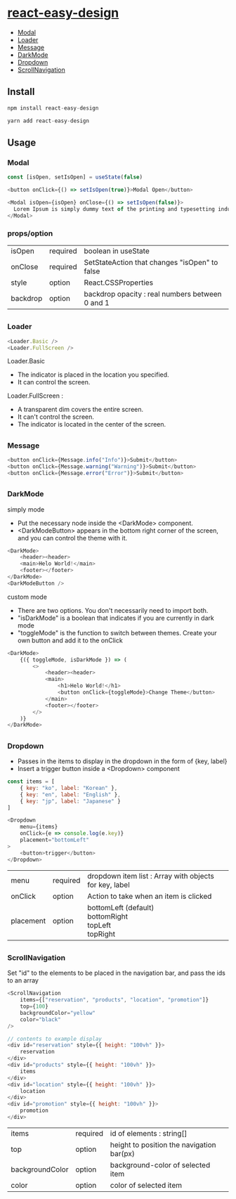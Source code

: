 # [react-easy-design](https://github.com/H-Genie/react-easy-design)

- [Modal](#modal)
- [Loader](#loader)
- [Message](#message)
- [DarkMode](#darkmode)
- [Dropdown](#dropdown)
- [ScrollNavigation](#scrollnavigation)

## Install

```js
npm install react-easy-design
```

```js
yarn add react-easy-design
```

## Usage

### Modal

```js
const [isOpen, setIsOpen] = useState(false)

<button onClick={() => setIsOpen(true)}>Modal Open</button>

<Modal isOpen={isOpen} onClose={() => setIsOpen(false)}>
  Lorem Ipsum is simply dummy text of the printing and typesetting industry.
</Modal>
```

### props/option

<table>
    <tr>
        <td>isOpen</td>
        <td>required</td>
        <td>boolean in useState</td>
    </tr>
    <tr>
        <td>onClose</td>
        <td>required</td>
        <td>SetStateAction that changes "isOpen" to false</td>
    </tr>
    <tr>
        <td>style</td>
        <td>option</td>
        <td>React.CSSProperties</td>
    </tr>
    <tr>
        <td>backdrop</td>
        <td>option</td>
        <td>backdrop opacity : real numbers between 0 and 1</td>
    </tr>
</table>

##

### Loader

```js
<Loader.Basic />
<Loader.FullScreen />
```

Loader.Basic

- The indicator is placed in the location you specified.
- It can control the screen.

Loader.FullScreen :

- A transparent dim covers the entire screen.
- It can't control the screen.
- The indicator is located in the center of the screen.

##

### Message

```js
<button onClick={Message.info("Info")}>Submit</button>
<button onClick={Message.warning("Warning")}>Submit</button>
<button onClick={Message.error("Error")}>Submit</button>
```

##

### DarkMode

simply mode

- Put the necessary node inside the &lt;DarkMode&gt; component.
- &lt;DarkModeButton&gt; appears in the bottom right corner of the screen, and you can control the theme with it.

```js
<DarkMode>
    <header><header>
    <main>Helo World!</main>
    <footer></footer>
</DarkMode>
<DarkModeButton />
```

custom mode

- There are two options. You don't necessarily need to import both.
- "isDarkMode" is a boolean that indicates if you are currently in dark mode
- "toggleMode" is the function to switch between themes. Create your own button and add it to the onClick

```js
<DarkMode>
    {({ toggleMode, isDarkMode }) => (
        <>
            <header><header>
            <main>
                <h1>Helo World!</h1>
                <button onClick={toggleMode}>Change Theme</button>
            </main>
            <footer></footer>
        </>
    )}
</DarkMode>
```

##

### Dropdown

- Passes in the items to display in the dropdown in the form of {key, label}
- Insert a trigger button inside a &lt;Dropdown&gt; component

```js
const items = [
    { key: "ko", label: "Korean" },
    { key: "en", label: "English" },
    { key: "jp", label: "Japanese" }
]

<Dropdown
    menu={items}
    onClick={e => console.log(e.key)}
    placement="bottomLeft"
>
    <button>trigger</button>
</Dropdown>
```

<table>
    <tr>
        <td>menu</td>
        <td>required</td>
        <td>dropdown item list : Array with objects for key, label</td>
    </tr>
    <tr>
        <td>onClick</td>
        <td>option</td>
        <td>Action to take when an item is clicked</td>
    </tr>
    <tr>
        <td>placement</td>
        <td>option</td>
        <td>
            bottomLeft (default)<br />
            bottomRight<br />
            topLeft<br />
            topRight
        </td>
    </tr>
</table>

##

### ScrollNavigation

Set "id" to the elements to be placed in the navigation bar, and pass the ids to an array

```js
<ScrollNavigation
    items={["reservation", "products", "location", "promotion"]}
    top={100}
    backgroundColor="yellow"
    color="black"
/>

// contents to example display
<div id="reservation" style={{ height: "100vh" }}>
    reservation
</div>
<div id="products" style={{ height: "100vh" }}>
    items
</div>
<div id="location" style={{ height: "100vh" }}>
    location
</div>
<div id="promotion" style={{ height: "100vh" }}>
    promotion
</div>
```

<table>
    <tr>
        <td>items</td>
        <td>required</td>
        <td>id of elements : string[]</td>
    </tr>
    <tr>
        <td>top</td>
        <td>option</td>
        <td>height to position the navigation bar(px)</td>
    </tr>
    <tr>
        <td>backgroundColor</td>
        <td>option</td>
        <td>background-color of selected item</td>
    </tr>
    <tr>
        <td>color</td>
        <td>option</td>
        <td>color of selected item</td>
    </tr>
</table>
